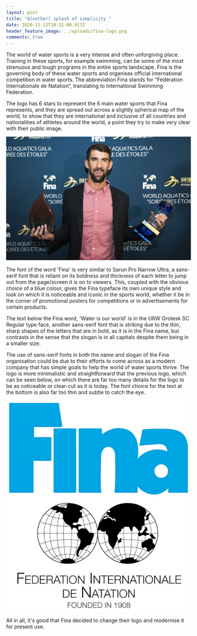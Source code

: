 ```yaml
---
layout: post
title: "A(nother) splash of simplicity "
date: 2020-11-12T18:32:00.917Z
header_feature_image: ../uploads/fina-logo.png
comments: true
---
```

The world of water sports is a very intense and often unforgiving place. Training in these sports, for example swimming, can be some of the most strenuous and tough programs in the entire sports landscape. Fina is the governing body of these water sports and organises official international competition in water sports. The abbreviation Fina stands for “Fédération Internationale de Natation”, translating to International Swimming Federation. 

The logo has 6 stars to represent the 6 main water sports that Fina represents, and they are spread out across a slightly spherical map of the world, to show that they are international and inclusive of all countries and nationalities of athletes around the world, a point they try to make very clear with their public image. 

![](../uploads/phelps-fina.jpg)

The font of the word 'Fina' is very similar to Sarun Pro Narrow Ultra, a sans-serif font that is reliant on its boldness and thickness of each letter to jump out from the page/screen it is on to viewers. This, coupled with the obvious choice of a blue colour, gives the Fina typeface its own unique style and look on which it is noticeable and iconic in the sports world, whether it be in the corner of promotional posters for competitions or in advertisements for certain products.

The text below the Fina word, 'Water is our world' is in the URW Grotesk SC Regular type face, another sans-serif font that is striking due to the thin, sharp shapes of the letters that are in bold, as it is in the Fina name, but contrasts in the sense that the slogan is in all capitals despite them being in a smaller size. 

The use of sans-serif fonts in both the name and slogan of the Fina organisation could be due to their efforts to come across as a modern company that has simple goals to help the world of water sports thrive. The logo is more minimalistic and straightforward that the previous logo, which can be seen below, on which there are far too many details for the logo to be as noticeable or clear-cut as it is today. The font choice for the text at the bottom is also far too thin and subtle to catch the eye.

![](../uploads/old-fina-logo.jpg)

All in all, it's good that Fina decided to change their logo and modernise it for present use.